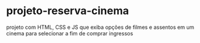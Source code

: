 # projeto-reserva-cinema
 projeto com HTML, CSS e JS que exiba opções de filmes e assentos em um cinema para selecionar a fim de comprar ingressos
